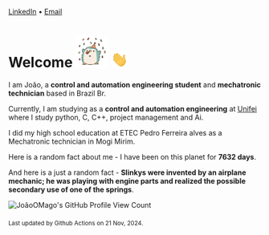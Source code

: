 [LinkedIn](https://www.linkedin.com/in/joão-pedro-gozzoli-b95641301/) &bull;
[Email](joaopedrogozzoli@gmail.com)

# Welcome <img src="happy.gif" height="64px" /> <img src="wave.gif" height="32px" />

I am João, a  **control and automation engineering student** and **mechatronic technician** based in Brazil Br.

Currently, I am studying as a **control and automation engineering** at [Unifei](https://unifei.edu.br) where I study python, C, C++, project management and Ai.

I did my high school education at ETEC Pedro Ferreira alves as a Mechatronic technician in Mogi Mirim.

Here is a random fact about me - I have been on this planet for **7632 days**.

And here is a just a random fact -  **Slinkys were invented by an airplane mechanic; he was playing with engine parts and realized the possible secondary use of one of the springs**.

![JoãoOMago's GitHub Profile View Count](https://komarev.com/ghpvc/?username=JoaoOMago)

<sub>Last updated by Github Actions on 21 Nov, 2024.</sub>
